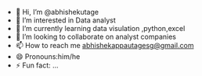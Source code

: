 - 👋 Hi, I’m @abhishekutage
- 👀 I’m interested in Data analyst
- 🌱 I’m currently learning data visulation ,python,excel
- 💞️ I’m looking to collaborate on analyst  companies
- 📫 How to reach me abhishekappautagesg@gmail.com
- 😄 Pronouns:him/he
- ⚡ Fun fact: ...

<!---
abhishekutage/abhishekutage is a ✨ special ✨ repository because its `README.md` (this file) appears on your GitHub profile.
You can click the Preview link to take a look at your changes.
--->
